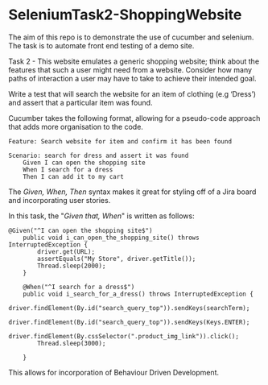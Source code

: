 # SeleniumTask2-ShoppingWebsite

The aim of this repo is to demonstrate the use of cucumber and selenium. The task is to automate front end testing of a demo site.

Task 2 - This website emulates a generic shopping website; think about the features that such a user might need from a website. Consider how many paths of interaction a user may have to take to achieve their intended goal. 

Write a test that will search the website for an item of clothing (e.g ‘Dress’) and assert that a particular item was found.

Cucumber takes the following format, allowing for a pseudo-code approach that adds more organisation to the code.

```
Feature: Search website for item and confirm it has been found 

Scenario: search for dress and assert it was found
	Given I can open the shopping site
	When I search for a dress
	Then I can add it to my cart

```
The *Given, When, Then* syntax makes it great for styling off of a Jira board and incorporating user stories.

In this task, the "*Given that, When*" is written as follows:

```
@Given("^I can open the shopping site$")
	public void i_can_open_the_shopping_site() throws InterruptedException {
		driver.get(URL);
		assertEquals("My Store", driver.getTitle());
		Thread.sleep(2000);
	}

	@When("^I search for a dress$")
	public void i_search_for_a_dress() throws InterruptedException {
		driver.findElement(By.id("search_query_top")).sendKeys(searchTerm);
	    driver.findElement(By.id("search_query_top")).sendKeys(Keys.ENTER);
	    driver.findElement(By.cssSelector(".product_img_link")).click();
	    Thread.sleep(3000);
	    
	}

```

This allows for incorporation of Behaviour Driven Development.



